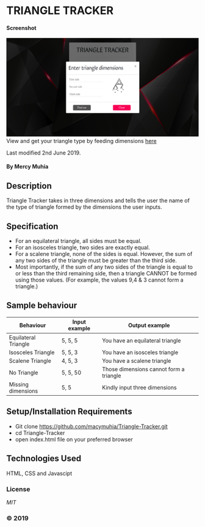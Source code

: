 # TRIANGLE TRACKER
#### Screenshot
![Portfolio Webpage Screenshot](images/Screenshot.png)
View and get your triangle type by feeding dimensions [here](https://macymuhia.github.io/Triangle-Tracker/)

Last modified 2nd June 2019.
#### By **Mercy Muhia**
## Description
Triangle Tracker takes in three dimensions and tells the user the name of the type of triangle formed by the dimensions the user inputs.
## Specification
* For an equilateral triangle, all sides must be equal.
* For an isosceles triangle, two sides are exactly equal.
* For a scalene triangle, none of the sides is equal. However, the sum of any two sides of the triangle must be greater than the third side.
* Most importantly, if the sum of any two sides of the triangle is equal to or less than the third remaining side, then a triangle CANNOT be formed using those values. (For example, the values 9,4 & 3 cannot form a triangle.)
## Sample behaviour

  Behaviour | Input example | Output example
--- | --- | ---
Equilateral Triangle | 5, 5, 5 | You have an equilateral triangle
Isosceles Triangle | 5, 5, 3 | You have an isosceles triangle
Scalene Triangle | 4, 5, 3 | You have a scalene triangle
No Triangle | 5, 5, 50 | Those dimensions cannot form a triangle
Missing dimensions | 5, 5 | Kindly input three dimensions

 
## Setup/Installation Requirements
* Git clone https://github.com/macymuhia/Triangle-Tracker.git
* cd Triangle-Tracker
* open index.html file on your preferred browser
## Technologies Used
HTML, CSS and Javascipt
### License
*MIT*

### &copy; 2019